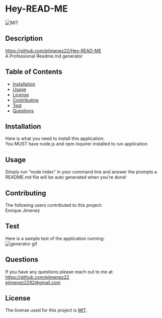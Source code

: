
  # Hey-READ-ME
  
  ![MIT](https://img.shields.io/badge/License-MIT-yellow.svg)
  
  ## Description 
  https://github.com/ejimenez22/Hey-READ-ME
  <br />
  A Professional Readme.md generator
  ## Table of Contents
  * [Installation](#Installation)
  * [Usage](#Usage)
  * [License](#License)
  * [Contributing](#Contributing)
  * [Test](#Test)
  * [Questions](#Questions)
  ## Installation
  Here is what you need to install this application: 
  <br />
  You MUST have node.js and npm inquirer installed to run application
  ## Usage
  Simply run "node index" in your command line and answer the prompts a README.md file will be auto generated when you're done!
  ## Contributing
  The following users contributed to this project:
  <br />
  Enrique Jimenez
  ## Test
  Here is a sample test of the application running:
  <br />
  ![generator gif](./images/Bootcamp%20Mod-9%20Challenge%20README%20Generator.gif)
  ## Questions
  If you have any questions please reach out to me at:
  <br />
  https://github.com/ejimenez22
  <br />
  ejimenez2292@gmail.com
  <br />
  
  ## License
  The license used for this project is [MIT](#License).
  
